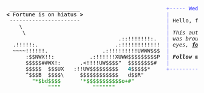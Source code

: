 <pre style="font-family:Menlo,'DejaVu Sans Mono',consolas,'Courier New',monospace"> ______________________                           <span style="color: #5f5fff; text-decoration-color: #5f5fff">+----- </span><span style="color: #5f5fff; text-decoration-color: #5f5fff; font-weight: bold">Wednesday, 24 August 2022</span><span style="color: #5f5fff; text-decoration-color: #5f5fff"> ------+</span> <a href="https://www.informatik.uni-leipzig.de/~akiki/">Christopher Akiki</a>                
<span style="font-weight: bold">&lt;</span><span style="color: #000000; text-decoration-color: #000000"> Fortune is on hiatus </span><span style="font-weight: bold">&gt;</span>                          <span style="color: #5f5fff; text-decoration-color: #5f5fff">|</span>                                      <span style="color: #5f5fff; text-decoration-color: #5f5fff">|</span> ┣━━ Interests                    
 ----------------------                           <span style="color: #5f5fff; text-decoration-color: #5f5fff">|</span> Hello, friend.                       <span style="color: #5f5fff; text-decoration-color: #5f5fff">|</span> ┃   ┣━━ My cat                   
    \                                             <span style="color: #5f5fff; text-decoration-color: #5f5fff">|</span>                                      <span style="color: #5f5fff; text-decoration-color: #5f5fff">|</span> ┃   ┣━━ Representation Learning  
     \                                            <span style="color: #5f5fff; text-decoration-color: #5f5fff">|</span> <span style="font-style: italic">This auto-generated message panel </span>   <span style="color: #5f5fff; text-decoration-color: #5f5fff">|</span> ┃   ┣━━ Language Generation      
                                   .::!!!!!!!:.   <span style="color: #5f5fff; text-decoration-color: #5f5fff">|</span> <span style="font-style: italic">was brought to you by the </span><span style="font-weight: bold; font-style: italic"><a href="https://en.wikipedia.org/wiki/Cowsay">cowsay</a></span><span style="font-style: italic"> </span>    <span style="color: #5f5fff; text-decoration-color: #5f5fff">|</span> ┃   ┣━━ Text Mining              
  .!!!!!:.                        .:!!!!!!!!!!!!  <span style="color: #5f5fff; text-decoration-color: #5f5fff">|</span> <span style="font-style: italic">eyes, </span><span style="font-weight: bold; font-style: italic"><a href="https://en.wikipedia.org/wiki/Fortune_(Unix)">fortune</a></span><span style="font-style: italic"> and </span><span style="font-weight: bold; font-style: italic"><a href="https://github.com/willmcgugan/rich">Rich</a></span><span style="font-style: italic">. </span>             <span style="color: #5f5fff; text-decoration-color: #5f5fff">|</span> ┃   ┣━━ Dataset Creation         
  ~~~~!!!!!!.                 .:!!!!!!!!!UWWW$$$  <span style="color: #5f5fff; text-decoration-color: #5f5fff">|</span>                                      <span style="color: #5f5fff; text-decoration-color: #5f5fff">|</span> ┃   ┗━━ TODO                     
      :$$NWX!!:           .:!!!!!!XUWW$$$$$$$$$P  <span style="color: #5f5fff; text-decoration-color: #5f5fff">|</span> <span style="font-weight: bold; font-style: italic">Follow me on twitter: </span><span style="font-weight: bold; font-style: italic"><a href="https://twitter.com/christopher">@christopher</a></span>   <span style="color: #5f5fff; text-decoration-color: #5f5fff">|</span> ┣━━ Past Lives                   
      $$$$$##WX!:      .&lt;!!!!UW$$$$&quot;  $$$$$$$$#   <span style="color: #5f5fff; text-decoration-color: #5f5fff">|</span>                                      <span style="color: #5f5fff; text-decoration-color: #5f5fff">|</span> ┃   ┣━━ Sociocultural antropology
      $$$$$  $$$UX   :!!UW$$$$$$$$$   <span style="color: #008080; text-decoration-color: #008080; font-weight: bold">4</span>$$$$$*     <span style="color: #5f5fff; text-decoration-color: #5f5fff">+--------------------------------------+</span> ┃   ┗━━ Network Engineering      
      ^$$$B  $$$$\     $$$$$$$$$$$$   d$$R&quot;                                                ┣━━ Current Location             
        <span style="color: #008000; text-decoration-color: #008000">&quot;*$bd$$$$      &#x27;*$$$$$$$$$$$o+#&quot;</span>                                                   ┃   ┗━━ Leipzig, Germany         
             <span style="color: #008000; text-decoration-color: #008000">&quot;&quot;&quot;&quot;          &quot;&quot;&quot;&quot;&quot;&quot;&quot;</span>                                                         ┗━━ Previous Locations           
                                                                                               ┣━━ Durham, England          
                                                                                               ┗━━ Zouk Mikael, Lebanon     
</pre>
